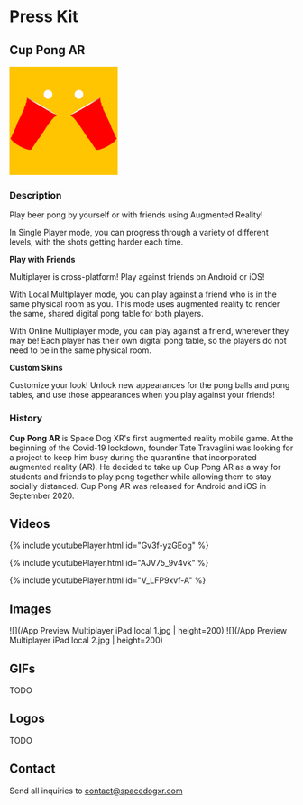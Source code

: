 # Press Kit

## Cup Pong AR

![](/192_192_cup_pong_logo.png)

### Description

Play beer pong by yourself or with friends using Augmented Reality!

In Single Player mode, you can progress through a variety of different levels, with the shots getting harder each time. 

<b>Play with Friends</b>


Multiplayer is cross-platform! Play against friends on Android or iOS!

With Local Multiplayer mode, you can play against a friend who is in the same physical room as you. This mode uses augmented reality to render the same, shared digital pong table for both players.

With Online Multiplayer mode, you can play against a friend, wherever they may be! Each player has their own digital pong table, so the players do not need to be in the same physical room.

<b> Custom Skins </b>

Customize your look! Unlock new appearances for the pong balls and pong tables, and use those appearances when you play against your friends!


### History

<b>Cup Pong AR</b> is Space Dog XR's first augmented reality mobile game. At the beginning of the Covid-19 lockdown, founder Tate Travaglini was looking for a project to keep him busy during the quarantine that incorporated augmented reality (AR). He decided to take up Cup Pong AR as a way for students and friends to play pong together while allowing them to stay socially distanced. Cup Pong AR was released for Android and iOS in September 2020. 


## Videos

{% include youtubePlayer.html id="Gv3f-yzGEog" %}

{% include youtubePlayer.html id="AJV75_9v4vk" %}

{% include youtubePlayer.html id="V_LFP9xvf-A" %}

## Images
![](/App Preview Multiplayer iPad local 1.jpg | height=200) ![](/App Preview Multiplayer iPad local 2.jpg | height=200) 

## GIFs
TODO

## Logos
TODO

## Contact
Send all inquiries to [contact@spacedogxr.com](mailto:contact@spacedogxr.com)
